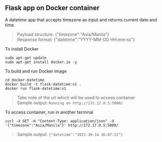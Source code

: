 ## Flask app on Docker container

A datetime app that accepts timezone as input and returns current date and time.
> Payload structure: {"timezone":"Asia/Manila"} \
  Response format: {"datetime":"YYYY-MM-DD HH:mm:ss"} 

To install Docker 
```
sudo apt-get update
sudo apt-get install docker.io -y
```

To build and run Docker image
```
cd docker-datetime
docker build -t flask-datetime:v1 .
docker run flask-datetime:v1
```
> Take note of the url which will be used to access container \
  Sample output: `Running on http://172.17.0.5:5000/`

To access container, run in another terminal
```
curl -X GET -H "Content-Type: application/json" -d '{"timezone":"Asia/Manila"}' http://172.17.0.5:5000/
```
> Sample output: `{"datetime":"2021-10-14 16:07:22"}`